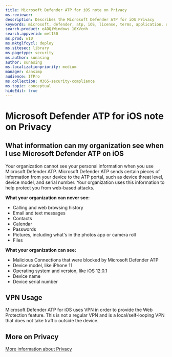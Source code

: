 ```yaml
---
title: Microsoft Defender ATP for iOS note on Privacy
ms.reviewer:
description: Describes the Microsoft Defender ATP for iOS Privacy
keywords: microsoft, defender, atp, iOS, license, terms, application, use, installation, service, feedback, scope, 
search.product: eADQiWindows 10XVcnh
search.appverid: met150
ms.prod: w10
ms.mktglfcycl: deploy
ms.sitesec: library
ms.pagetype: security
ms.author: sunasing
author: sunasing
ms.localizationpriority: medium
manager: dansimp
audience: ITPro
ms.collection: M365-security-compliance
ms.topic: conceptual
hideEdit: true
---
```


# Microsoft Defender ATP for iOS note on Privacy

## What information can my organization see when I use Microsoft Defender ATP on iOS

Your organization cannot see your personal information when you use Microsoft Defender ATP. Microsoft Defender ATP sends certain pieces of information from your device to the ATP portal, such as device threat level, device model, and serial number. Your organization uses this information to help protect you from web-based attacks.

**What your organization can never see:**

- Calling and web browsing history
- Email and text messages
- Contacts
- Calendar
- Passwords
- Pictures, including what's in the photos app or camera roll
- Files

**What your organization can see:**

- Malicious Connections that were blocked by Microsoft Defender ATP
- Device model, like iPhone 11
- Operating system and version, like iOS 12.0.1
- Device name
- Device serial number

## VPN Usage

Microsoft Defender ATP for iOS uses VPN in order to provide the Web Protection feature. This is not a regular VPN and is a local/self-looping VPN that does not take traffic outside the device.

## More on Privacy

[More information about Privacy](https://aka.ms/mdatpiosmainprivacystatement)



